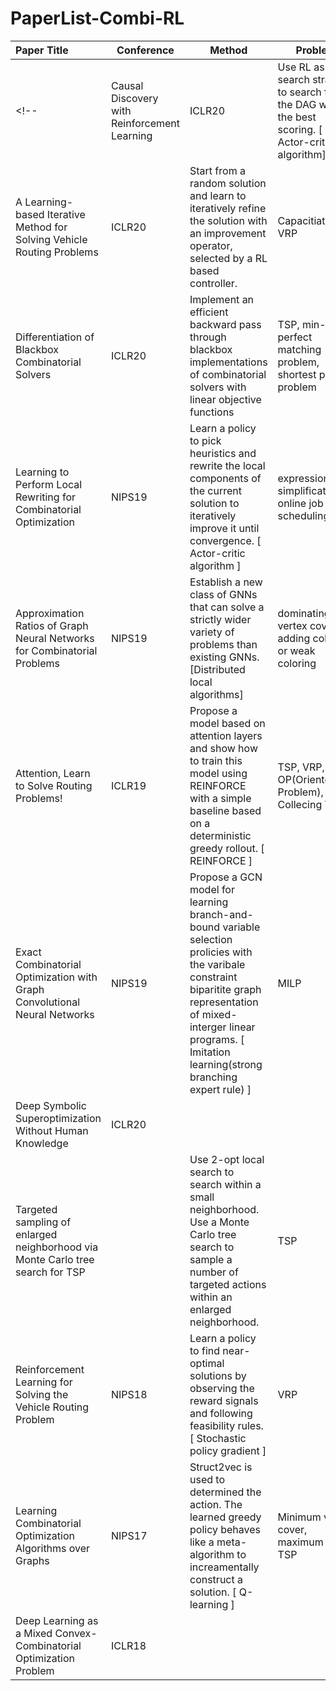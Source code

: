 # PaperList-Combi-RL

| Paper Title                                     | Conference             | Method            |Problem    |
| :-----------------------------------------------|------------ | ------------------------ |-------------------|
<!--| Causal Discovery with Reinforcement Learning | ICLR20 | Use RL as a search strategy to search for the DAG with the best scoring. [ Actor-critic algorithm] | -->
| A Learning-based Iterative Method for Solving Vehicle Routing Problems | ICLR20 | Start from a random solution and learn to iteratively refine the solution with an improvement operator, selected by a RL based controller. | Capacitiated VRP |
| Differentiation of Blackbox Combinatorial Solvers | ICLR20 | Implement an efficient backward pass through blackbox implementations of combinatorial solvers with linear objective functions | TSP,  min-cost perfect matching problem, shortest path problem |
| Learning to Perform Local Rewriting for Combinatorial Optimization| NIPS19 | Learn a policy to pick heuristics and rewrite the local components of the current solution to iteratively improve it until convergence. [ Actor-critic algorithm ] | expression simplification, online job scheduling, VRP | 
| Approximation Ratios of Graph Neural Networks for Combinatorial Problems | NIPS19 | Establish a new class of GNNs that can solve a strictly wider variety of problems than existing GNNs. [Distributed local algorithms] | dominating set, vertex cover, adding coloring or weak coloring |
| Attention, Learn to Solve Routing Problems! | ICLR19 | Propose a model based on attention layers and show how to train this model using REINFORCE with a simple baseline based on a deterministic greedy rollout. [ REINFORCE ] | TSP, VRP, OP(Orienteering Problem), Prize Collecing TSP|
| Exact Combinatorial Optimization with Graph Convolutional Neural Networks | NIPS19 | Propose a GCN model for learning branch-and-bound variable selection prolicies with the varibale constraint biparitite graph representation of mixed-interger linear programs. [ Imitation learning(strong branching expert rule) ] | MILP 
| Deep Symbolic Superoptimization Without Human Knowledge | ICLR20 |
| Targeted sampling of enlarged neighborhood via Monte Carlo tree search for TSP |  | Use 2-opt local search to search within a small neighborhood. Use a Monte Carlo tree search to sample a number of targeted actions within an enlarged neighborhood. | TSP |
| Reinforcement Learning for Solving the Vehicle Routing Problem | NIPS18 | Learn a policy to find near-optimal solutions by observing the reward signals and following feasibility rules. [ Stochastic policy gradient ] | VRP |
| Learning Combinatorial Optimization Algorithms over Graphs | NIPS17 | Struct2vec is used to determined the action. The learned greedy policy behaves like a meta-algorithm to increamentally construct a solution. [ Q-learning ] | Minimum vertex cover, maximum cut, TSP |
| Deep Learning as a Mixed Convex-Combinatorial Optimization Problem | ICLR18 | ||
